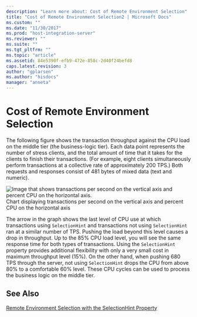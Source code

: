 ```yaml
---
description: "Learn more about: Cost of Remote Environment Selection"
title: "Cost of Remote Environment Selection2 | Microsoft Docs"
ms.custom: ""
ms.date: "11/30/2017"
ms.prod: "host-integration-server"
ms.reviewer: ""
ms.suite: ""
ms.tgt_pltfrm: ""
ms.topic: "article"
ms.assetid: 84e5390f-efb9-472e-858c-2d40f24befd8
caps.latest.revision: 3
author: "gplarsen"
ms.author: "hisdocs"
manager: "anneta"
---
```

# Cost of Remote Environment Selection
The following figure shows the transaction throughput against the CPU load on the middle tier (the business-logic tier). Each data point represents the number of stress clients, and the total amount of time that it takes for the clients to finish their transactions. (For example, eight clients simultaneously perform transactions at a collective rate of approximately 200 TPS.) Both requests and responses consist of 481 bytes of mixed data (text and numeric).  
  
 ![Image that shows transactions per second on the vertical axis and percent CPU on the horizontal axis.](../core/media/his-ti32.gif "his_ti32")  
Chart displaying transactions per second on the vertical axis and percent CPU on the horizontal axis  
  
 The arrow in the graph shows the last level of CPU use at which transactions using `SelectionHint` and transactions not using `SelectionHint` ran at a similar number of TPS. Pushing the load beyond this level causes a drop in throughput. Up to the 85% CPU load level, you will see the same response time for both types of transactions. Using the `SelectionHint` property provides additional flexibility with only a very small cost in maximum throughput level (15%). On the other hand, when pushing 680 TPS through the server, not using `SelectionHint` drops the CPU from above 80% to a comfortable 60% level. These CPU cycles can be used to process the business logic on the middle tier.  
  
## See Also  
 [Remote Environment Selection with the SelectionHint Property](../core/remote-environment-selection-with-the-selectionhint-property2.md)

